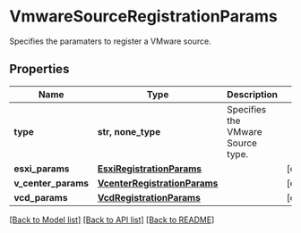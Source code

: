 # VmwareSourceRegistrationParams

Specifies the paramaters to register a VMware source.

## Properties
Name | Type | Description | Notes
------------ | ------------- | ------------- | -------------
**type** | **str, none_type** | Specifies the VMware Source type. | 
**esxi_params** | [**EsxiRegistrationParams**](EsxiRegistrationParams.md) |  | [optional] 
**v_center_params** | [**VcenterRegistrationParams**](VcenterRegistrationParams.md) |  | [optional] 
**vcd_params** | [**VcdRegistrationParams**](VcdRegistrationParams.md) |  | [optional] 

[[Back to Model list]](../README.md#documentation-for-models) [[Back to API list]](../README.md#documentation-for-api-endpoints) [[Back to README]](../README.md)


